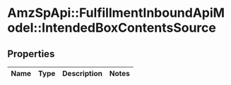 # AmzSpApi::FulfillmentInboundApiModel::IntendedBoxContentsSource

## Properties
Name | Type | Description | Notes
------------ | ------------- | ------------- | -------------



